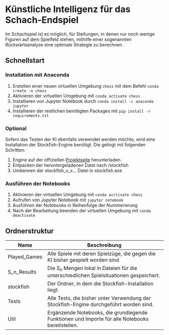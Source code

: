 # Künstliche Intelligenz für das Schach-Endspiel

Im Schachspiel ist es möglich, für Stellungen, in denen nur noch wenige
Figuren auf dem Spielfeld stehen, mithilfe einer sogenannten
Rückwärtsanalyse eine optimale Strategie zu berechnen.

## Schnellstart
### Installation mit Anaconda
1. Erstellen einer neuen virtuellen Umgebung ``chess`` mit dem Befehl ``conda create -n chess``
2. Aktivieren der virtuellen Umgebung mit ``conda activate chess``
3. Installieren von Jupyter Notebook durch ``conda install -c anaconda jupyter``
4. Installieren der restlichen benötigten Packages mit ``pip install -r requirements.txt``

### Optional
Sofern das Testen der KI ebenfalls verwendet werden möchte, wird eine Installation der Stockfish-Engine benötigt. Die gelingt mit folgenden Schritten:
1. Engine auf der offiziellen [Projektseite](https://stockfishchess.org/download/) herunterladen.
2. Entpacken der heruntergeladenen Datei nach /stockfish
3. Umbennen der stockfish_x_x... Datei in stockfish.exe

### Ausführen der Notebooks
1. Aktivieren der virtuellen Umgebung mit ``conda acctivate chess``
2. Aufrufen von Jupyter Notebook mit ``jupyter notebook``
3. Ausführen der Notebooks in Reihenfolge der Nummerierung
4. Nach der Bearbeitung beenden der virtuellen Umgebung mit ``conda deactivate``

## Ordnerstruktur
| Name         | Beschreibung                                                                                    |
|--------------|-------------------------------------------------------------------------------------------------|
| Played_Games | Alle Spiele mit deren Spielzüge, die gegen die KI bisher gespielt worden sind                   |
| S_n_Results  | Die $S_n$ Mengen lokal in Dateien für die unterschiedlichen Spielsituationen gespeichert.       |
| stockfish    | Der Ordner, in dem die Stockfish-Installation liegt.                                            |
| Tests        | Alle Tests, die bisher unter Verwendung der Stockfish-Engine durchgeführt worden sind.          |
| Util         | Ergänzende Notebooks, die grundlegende Funktionen und Importe für alle Notebooks bereitstellen. |
